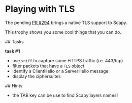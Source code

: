 # Playing with TLS

The pending [PR #294](playing_with_tls.md) brings a native TLS support to Scapy.

This trophy shows you some cool things that you can do.

## Tasks

**task #1**

- use `sniff` to capture some HTTPS traffic (i.e. 443/tcp)
- filter packets that have a `TLS` object
- identify a ClientHello or a ServerHello message
- display the ciphersuites

## Hints

- the TAB key can be use to find Scapy layers names!
